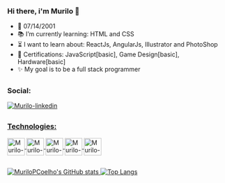 ### Hi there, i'm Murilo 👋

- 🐣 07/14/2001
- 📚 I’m currently learning: HTML and CSS
- ⏳ I want to learn about: ReactJs, AngularJs, Illustrator and PhotoShop
- 📜 Certifications: JavaScript[basic], Game Design[basic], Hardware[basic]
- ✨ My goal is to be a full stack programmer
##
### Social:
<div style='dysplay: inline_block'>
<a href='https://www.linkedin.com/in/murilo-pereira-coelho-081515220/'><img align='center' alt='Murilo-linkedin' src='https://img.shields.io/badge/LinkedIn-0077B5?style=for-the-badge&logo=linkedin&logoColor=white'>
                                                                                                                                             
##
### Technologies:
<div style='display: inline_block'>
  <img align='center' alt='Murilo-Js' height='40' width='40' src='https://cdn.jsdelivr.net/gh/devicons/devicon/icons/javascript/javascript-original.svg'>
  <img align='center' alt='Murilo-HTML' height='40' width='40' src='https://cdn.jsdelivr.net/gh/devicons/devicon/icons/html5/html5-original.svg'>
  <img align='center' alt='Murilo-CSS' height='40' width='40' src='https://cdn.jsdelivr.net/gh/devicons/devicon/icons/css3/css3-original.svg'>
  <img align='center' alt='Murilo-Git' height='40' width='40' src='https://cdn.jsdelivr.net/gh/devicons/devicon/icons/git/git-original.svg'>
  <img align='center' alt='Murilo-GitHub' height='40' width='40' src='https://cdn.jsdelivr.net/gh/devicons/devicon/icons/github/github-original.svg'>
  
 ##
  ![MuriloPCoelho's GitHub stats](https://github-readme-stats.vercel.app/api?username=MuriloPCoelho&show_icons=false&theme=dark)
  [![Top Langs](https://github-readme-stats.vercel.app/api/top-langs/?username=MuriloPCoelho&layout=compact)](https://github.com/MuriloPCoelho/github-readme-stats)


